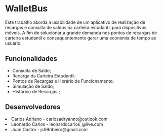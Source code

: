 # WalletBus
Este trabalho aborda a usabilidade de um aplicativo de realização de recargas e consulta de saldos na carteira estudantil para dispositivos móveis. A fim de solucionar a grande demanda nos pontos de recargas de carteira estudantil e consequentemente gerar uma economia de tempo ao usuário.

<strong><h2>Funcionalidades</h2></strong>
<ul>
<li>Consulta de Saldo;</li>
<li>Recarga da Carteira Estudantil;</li>
<li>Pontos de Recargas e Horário de Funcionamento;</li>
<li>Simulação de Saldo;</li>
<li>Histórico de Recargas ;</li>
</ul>

<strong><h2>Desenvolvedores</h2></strong>
<li>Carlos Adriano - carlosadryanno@outlook.com</li>
<li>Leonardo Carlos - leonardocarlos_@live.com</li>
<li>Juan Castro - jc99ribeiro@gmail.com</li>
</ul>


      
